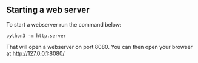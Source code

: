 ## Starting a web server
To start a webserver run the command below:

```shell
python3 -m http.server
```
That will open a webserver on port 8080. You can then open your browser at http://127.0.0.1:8080/
